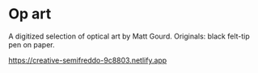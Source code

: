 # Op art
A digitized selection of optical art by Matt Gourd. Originals: black felt-tip pen on paper.

https://creative-semifreddo-9c8803.netlify.app
